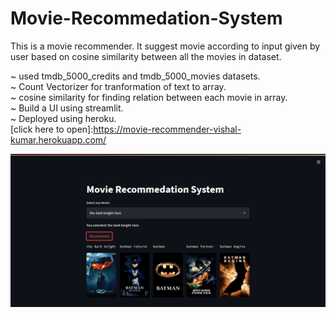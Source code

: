 # Movie-Recommedation-System
This is a movie recommender. It suggest movie according to input given by user based on cosine similarity between all the movies in dataset. 

~ used tmdb_5000_credits and tmdb_5000_movies datasets.<br>
~ Count Vectorizer for tranformation of text to array.<br>
~ cosine similarity for finding relation between each movie in array.<br>
~ Build a UI using streamlit.<br>
~ Deployed using heroku.<br>
[click here to open]:https://movie-recommender-vishal-kumar.herokuapp.com/

![Screenshot](https://github.com/vishal-936/Movie-Recommedation-System/blob/e304de907e5a742e1554592a6d1a6d1dd211b73d/Screenshot%20(79).png)
